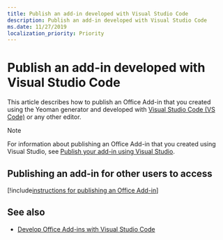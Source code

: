 ```yaml
---
title: Publish an add-in developed with Visual Studio Code
description: Publish an add-in developed with Visual Studio Code
ms.date: 11/27/2019
localization_priority: Priority
---
```


# Publish an add-in developed with Visual Studio Code

This article describes how to publish an Office Add-in that you created using the Yeoman generator and developed with [Visual Studio Code (VS Code)](https://code.visualstudio.com) or any other editor.

> [!NOTE]
> For information about publishing an Office Add-in that you created using Visual Studio, see [Publish your add-in using Visual Studio](package-your-add-in-using-visual-studio.md).

## Publishing an add-in for other users to access

[!include[instructions for publishing an Office Add-in](../includes/publish-add-in.md)]

## See also

- [Develop Office Add-ins with Visual Studio Code](../develop/develop-add-ins-vscode.md)